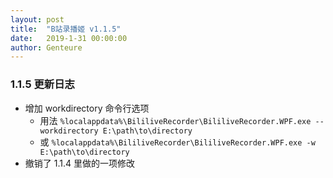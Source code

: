 ```yaml
---
layout: post
title:  "B站录播姬 v1.1.5"
date:   2019-1-31 00:00:00
author: Genteure
---
```


### 1.1.5 更新日志

- 增加 workdirectory 命令行选项
  - 用法 `%localappdata%\BililiveRecorder\BililiveRecorder.WPF.exe --workdirectory E:\path\to\directory`
  - 或 `%localappdata%\BililiveRecorder\BililiveRecorder.WPF.exe -w E:\path\to\directory`
- 撤销了 1.1.4 里做的一项修改
